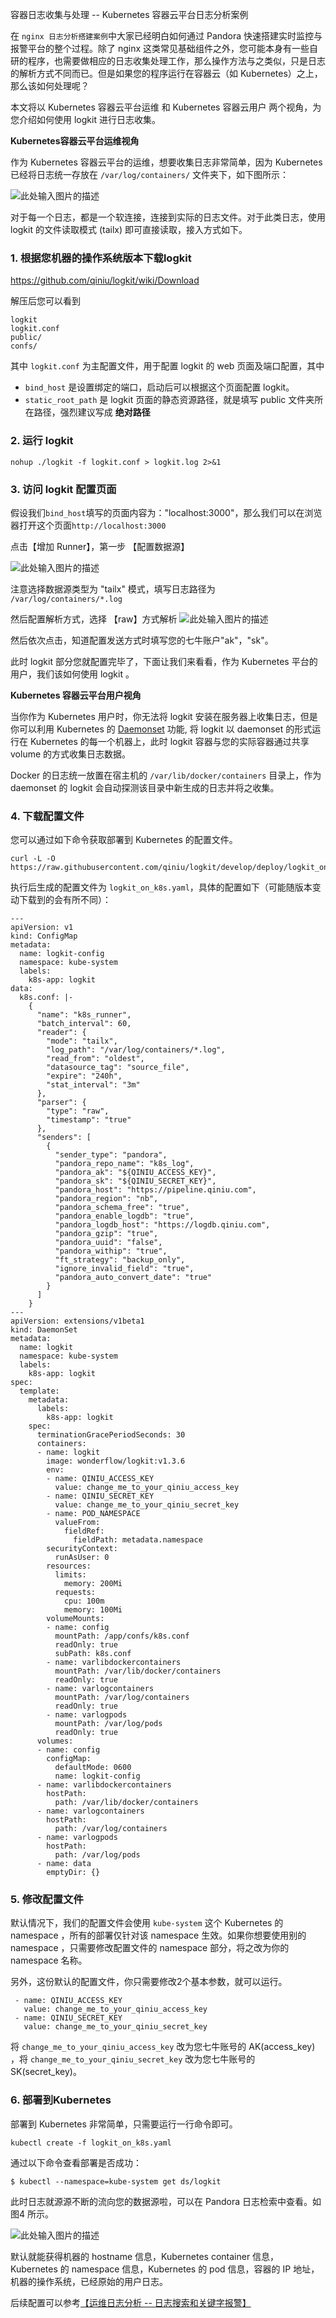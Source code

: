 容器日志收集与处理 -- Kubernetes 容器云平台日志分析案例

在 `nginx 日志分析搭建案例`中大家已经明白如何通过 Pandora 快速搭建实时监控与报警平台的整个过程。除了 nginx 这类常见基础组件之外，您可能本身有一些自研的程序，也需要做相应的日志收集处理工作，那么操作方法与之类似，只是日志的解析方式不同而已。但是如果您的程序运行在容器云（如 Kubernetes）之上，那么该如何处理呢？

本文将以 Kubernetes 容器云平台运维 和 Kubernetes 容器云用户 两个视角，为您介绍如何使用 logkit 进行日志收集。


**Kubernetes容器云平台运维视角**

作为 Kubernetes 容器云平台的运维，想要收集日志非常简单，因为 Kubernetes 已经将日志统一存放在  `/var/log/containers/` 文件夹下，如下图所示：

![此处输入图片的描述][1]

对于每一个日志，都是一个软连接，连接到实际的日志文件。对于此类日志，使用 logkit 的文件读取模式 (tailx) 即可直接读取，接入方式如下。


### 1. 根据您机器的操作系统版本下载logkit

https://github.com/qiniu/logkit/wiki/Download

解压后您可以看到

```
logkit
logkit.conf
public/
confs/
```

其中 `logkit.conf` 为主配置文件，用于配置 logkit 的 web 页面及端口配置，其中

* `bind_host` 是设置绑定的端口，启动后可以根据这个页面配置 logkit。
* `static_root_path` 是 logkit 页面的静态资源路径，就是填写 public 文件夹所在路径，强烈建议写成 **绝对路径**

### 2. 运行 logkit

```
nohup ./logkit -f logkit.conf > logkit.log 2>&1 
```

### 3. 访问 logkit 配置页面

假设我们`bind_host`填写的页面内容为："localhost:3000"，那么我们可以在浏览器打开这个页面`http://localhost:3000`

点击【增加 Runner】，第一步 【配置数据源】

![此处输入图片的描述][2]

注意选择数据源类型为 "tailx" 模式，填写日志路径为 `/var/log/containers/*.log`

然后配置解析方式，选择 【raw】方式解析
![此处输入图片的描述][3]

然后依次点击，知道配置发送方式时填写您的七牛账户"ak"，"sk"。

此时 logkit 部分您就配置完毕了，下面让我们来看看，作为 Kubernetes 平台的用户，我们该如何使用 logkit 。

**Kubernetes 容器云平台用户视角**

当你作为 Kubernetes 用户时，你无法将 logkit 安装在服务器上收集日志，但是你可以利用 Kubernetes 的 [Daemonset](https://kubernetes.io/docs/concepts/workloads/controllers/daemonset/) 功能, 将 logkit 以 daemonset 的形式运行在 Kubernetes 的每一个机器上，此时 logkit 容器与您的实际容器通过共享 volume 的方式收集日志数据。

Docker 的日志统一放置在宿主机的 `/var/lib/docker/containers` 目录上，作为 daemonset 的 logkit 会自动探测该目录中新生成的日志并将之收集。

### 4. 下载配置文件

您可以通过如下命令获取部署到 Kubernetes 的配置文件。

```
curl -L -O https://raw.githubusercontent.com/qiniu/logkit/develop/deploy/logkit_on_k8s.yaml
```

执行后生成的配置文件为 `logkit_on_k8s.yaml`，具体的配置如下（可能随版本变动下载到的会有所不同）：

```
---
apiVersion: v1
kind: ConfigMap
metadata:
  name: logkit-config
  namespace: kube-system
  labels:
    k8s-app: logkit
data:
  k8s.conf: |-
    {
      "name": "k8s_runner",
      "batch_interval": 60,
      "reader": {
        "mode": "tailx",
        "log_path": "/var/log/containers/*.log",
        "read_from": "oldest",
        "datasource_tag": "source_file",
        "expire": "240h",
        "stat_interval": "3m"
      },
      "parser": {
        "type": "raw",
        "timestamp": "true"
      },
      "senders": [
        {
          "sender_type": "pandora",
          "pandora_repo_name": "k8s_log",
          "pandora_ak": "${QINIU_ACCESS_KEY}",
          "pandora_sk": "${QINIU_SECRET_KEY}",
          "pandora_host": "https://pipeline.qiniu.com",
          "pandora_region": "nb",
          "pandora_schema_free": "true",
          "pandora_enable_logdb": "true",
          "pandora_logdb_host": "https://logdb.qiniu.com",
          "pandora_gzip": "true",
          "pandora_uuid": "false",
          "pandora_withip": "true",
          "ft_strategy": "backup_only",
          "ignore_invalid_field": "true",
          "pandora_auto_convert_date": "true"
        }
      ]
    }
---
apiVersion: extensions/v1beta1
kind: DaemonSet
metadata:
  name: logkit
  namespace: kube-system
  labels:
    k8s-app: logkit
spec:
  template:
    metadata:
      labels:
        k8s-app: logkit
    spec:
      terminationGracePeriodSeconds: 30
      containers:
      - name: logkit
        image: wonderflow/logkit:v1.3.6
        env:
        - name: QINIU_ACCESS_KEY
          value: change_me_to_your_qiniu_access_key
        - name: QINIU_SECRET_KEY
          value: change_me_to_your_qiniu_secret_key
        - name: POD_NAMESPACE
          valueFrom:
            fieldRef:
              fieldPath: metadata.namespace
        securityContext:
          runAsUser: 0
        resources:
          limits:
            memory: 200Mi
          requests:
            cpu: 100m
            memory: 100Mi
        volumeMounts:
        - name: config
          mountPath: /app/confs/k8s.conf
          readOnly: true
          subPath: k8s.conf
        - name: varlibdockercontainers
          mountPath: /var/lib/docker/containers
          readOnly: true
        - name: varlogcontainers
          mountPath: /var/log/containers
          readOnly: true
        - name: varlogpods
          mountPath: /var/log/pods
          readOnly: true
      volumes:
      - name: config
        configMap:
          defaultMode: 0600
          name: logkit-config
      - name: varlibdockercontainers
        hostPath:
          path: /var/lib/docker/containers
      - name: varlogcontainers
        hostPath:
          path: /var/log/containers
      - name: varlogpods
        hostPath:
          path: /var/log/pods
      - name: data
        emptyDir: {}
```

### 5. 修改配置文件


默认情况下，我们的配置文件会使用 `kube-system` 这个 Kubernetes 的 namespace ，所有的部署仅针对该 namespace 生效。如果你想要使用别的 namespace ，只需要修改配置文件的 namespace 部分，将之改为你的 namespace 名称。

另外，这份默认的配置文件，你只需要修改2个基本参数，就可以运行。
 
``` 
 - name: QINIU_ACCESS_KEY
   value: change_me_to_your_qiniu_access_key
 - name: QINIU_SECRET_KEY
   value: change_me_to_your_qiniu_secret_key
```

将 `change_me_to_your_qiniu_access_key` 改为您七牛账号的 AK(access_key) ，将 `change_me_to_your_qiniu_secret_key` 改为您七牛账号的SK(secret_key)。

### 6. 部署到Kubernetes

部署到 Kubernetes 非常简单，只需要运行一行命令即可。

```
kubectl create -f logkit_on_k8s.yaml
```

通过以下命令查看部署是否成功：

```
$ kubectl --namespace=kube-system get ds/logkit
```

此时日志就源源不断的流向您的数据源啦，可以在 Pandora 日志检索中查看。如 图4 所示。

![此处输入图片的描述][4]

默认就能获得机器的 hostname 信息，Kubernetes container 信息， Kubernetes 的 namespace 信息，Kubernetes 的 pod 信息，容器的 IP 地址，机器的操作系统，已经原始的用户日志。

后续配置可以参考[【运维日志分析 -- 日志搜索和关键字报警】](https://qiniu.github.io/pandora-docs/#/keywordalert)

  
  [1]: http://ou3jgt6kj.bkt.clouddn.com/k9slogs.png
  [2]: http://ou3jgt6kj.bkt.clouddn.com/k8slog2.png
  [3]: http://ou3jgt6kj.bkt.clouddn.com/k8slog3.png
  [4]: http://ou3jgt6kj.bkt.clouddn.com/logdbk8s.png
 